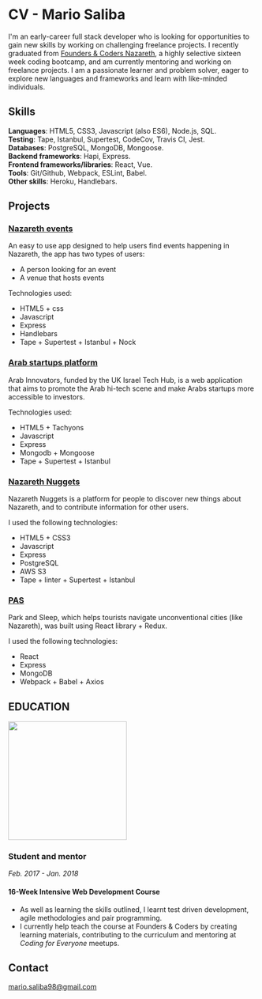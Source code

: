 # CV - Mario Saliba

I'm an early-career full stack developer who is looking for opportunities to gain new skills by working on challenging freelance projects. I recently graduated from [Founders & Coders Nazareth](http://www.foundersandcoders.com/), a highly selective sixteen week coding bootcamp, and am currently mentoring and working on freelance projects. I am a passionate learner and problem solver, eager to explore new languages and frameworks and learn with like-minded individuals.

## Skills
**Languages**: HTML5, CSS3, Javascript (also ES6), Node.js, SQL.                                         
**Testing**: Tape, Istanbul, Supertest, CodeCov, Travis CI, Jest.                                                      
**Databases**: PostgreSQL, MongoDB, Mongoose.                                                                  
**Backend frameworks**: Hapi, Express.                                                                        
**Frontend frameworks/libraries**: React, Vue.                                                      
**Tools**: Git/Github, Webpack, ESLint, Babel.                                                 
**Other skills**: Heroku, Handlebars.

## Projects

### [Nazareth events](https://nazareth-events.herokuapp.com/)

An easy to use app designed to help users find events happening in Nazareth, the app has two types of users:
 - A person looking for an event
 - A venue that hosts events
 
Technologies used:
- HTML5 + css
- Javascript
- Express
- Handlebars 
- Tape + Supertest + Istanbul + Nock


### [Arab startups platform](http://arabinnovators.herokuapp.com/)

Arab Innovators, funded by the UK Israel Tech Hub, is a web application that aims to promote the Arab hi-tech scene and make Arabs startups more accessible to investors.

Technologies used:
- HTML5 + Tachyons
- Javascript
- Express
- Mongodb + Mongoose
- Tape + Supertest + Istanbul

### [Nazareth Nuggets](https://nazareth-nuggets.herokuapp.com/)

Nazareth Nuggets is a platform for people to discover new things about Nazareth, and to contribute information for other users.

I used the following technologies:
- HTML5 + CSS3
- Javascript
- Express
- PostgreSQL
- AWS S3
- Tape + linter + Supertest + Istanbul

### [PAS](https://xd.adobe.com/view/6572db59-ff24-4c55-9db7-3142e15141e5/)

Park and Sleep, which helps tourists navigate unconventional cities (like Nazareth), was built using React library + Redux. 

I used the following technologies:
- React
- Express
- MongoDB
- Webpack + Babel + Axios

## EDUCATION

 <img src="https://github.com/skibinska/CV-Ewelina-Skibinska/blob/master/experience/fac.png" width="240">


### Student and mentor
*Feb. 2017 - Jan. 2018*

#### 16-Week Intensive Web Development Course

* As well as learning the skills outlined, I learnt test driven development, agile methodologies and pair programming.
* I currently help teach the course at Founders & Coders by creating learning materials, contributing to the curriculum and mentoring at _Coding for Everyone_ meetups. 

## Contact
mario.saliba98@gmail.com
